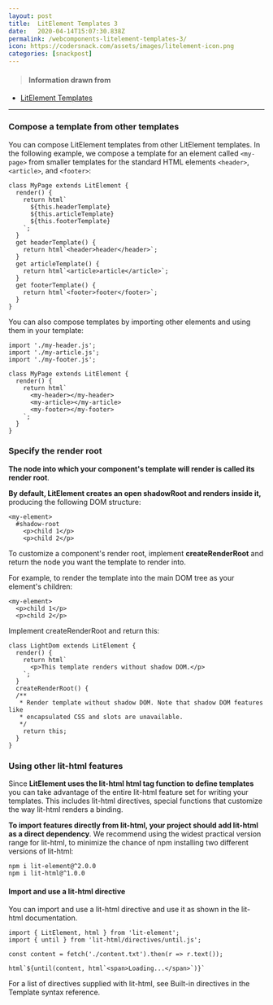 ```yaml
---
layout: post
title:  LitElement Templates 3
date:   2020-04-14T15:07:30.838Z
permalink: /webcomponents-litelement-templates-3/
icon: https://codersnack.com/assets/images/litelement-icon.png
categories: [snackpost]
---
```


> #### Information drawn from

- [LitElement Templates](https://lit-element.polymer-project.org/guide/templates)

-------------

### Compose a template from other templates
You can compose LitElement templates from other LitElement templates. In the following example, we compose a template for an element called ```<my-page>``` from smaller templates for the standard HTML elements ```<header>```, ```<article>```, and ```<footer>```:

```
class MyPage extends LitElement {
  render() {
    return html`
      ${this.headerTemplate}
      ${this.articleTemplate}
      ${this.footerTemplate}
    `;
  }
  get headerTemplate() {
    return html`<header>header</header>`;
  }
  get articleTemplate() {
    return html`<article>article</article>`;
  }
  get footerTemplate() {
    return html`<footer>footer</footer>`;
  }
}
```
You can also compose templates by importing other elements and using them in your template:

```
import './my-header.js';
import './my-article.js';
import './my-footer.js';

class MyPage extends LitElement {
  render() {
    return html`
      <my-header></my-header>
      <my-article></my-article>
      <my-footer></my-footer>
    `;
  }
}
```

### Specify the render root
**The node into which your component's template will render is called its render root**.

**By default, LitElement creates an open shadowRoot and renders inside it,** producing the following DOM structure:

```
<my-element>
  #shadow-root
    <p>child 1</p>
    <p>child 2</p>
```

To customize a component's render root, implement **createRenderRoot** and return the node you want the template to render into.

For example, to render the template into the main DOM tree as your element's children:

```
<my-element>
  <p>child 1</p>
  <p>child 2</p>
```
Implement createRenderRoot and return this:

```
class LightDom extends LitElement {
  render() {
    return html`
      <p>This template renders without shadow DOM.</p>
    `;
  }
  createRenderRoot() {
  /**
   * Render template without shadow DOM. Note that shadow DOM features like 
   * encapsulated CSS and slots are unavailable.
   */
    return this;
  }
}
```

### Using other lit-html features
Since **LitElement uses the lit-html html tag function to define templates** you can take advantage of the entire lit-html feature set for writing your templates. This includes lit-html directives, special functions that customize the way lit-html renders a binding.

**To import features directly from lit-html, your project should add lit-html as a direct dependency**. We recommend using the widest practical version range for lit-html, to minimize the chance of npm installing two different versions of lit-html:

```
npm i lit-element@^2.0.0
npm i lit-html@^1.0.0
```
#### Import and use a lit-html directive
You can import and use a lit-html directive and use it as shown in the lit-html documentation.

```
import { LitElement, html } from 'lit-element';
import { until } from 'lit-html/directives/until.js';

const content = fetch('./content.txt').then(r => r.text());

html`${until(content, html`<span>Loading...</span>`)}`
```
For a list of directives supplied with lit-html, see Built-in directives in the Template syntax reference.
